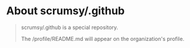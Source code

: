 # About scrumsy/.github
> scrumsy/.github is a special repository.
>
> The /profile/README.md will appear on the organization's profile.
